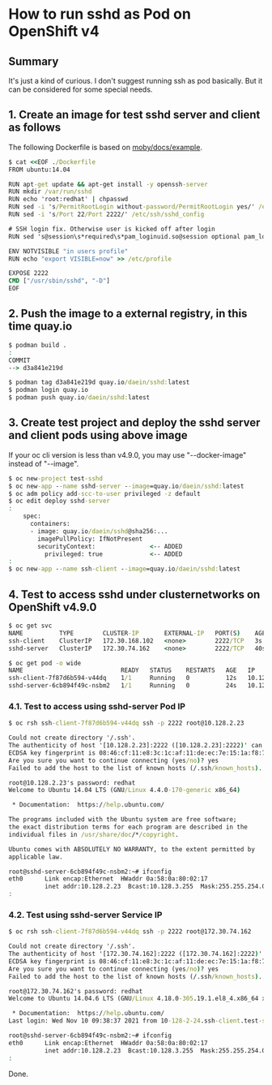 # How to run sshd as Pod on OpenShift v4

## Summary

It's just a kind of curious. I don't suggest running ssh as pod basically. But it can be considered for some special needs.

## 1. Create an image for test sshd server and client as follows
The following Dockerfile is based on [moby/docs/example](https://github.com/moby/moby/blob/docs/docs/examples/running_ssh_service.Dockerfile).

```cmd
$ cat <<EOF ./Dockerfile 
FROM ubuntu:14.04

RUN apt-get update && apt-get install -y openssh-server
RUN mkdir /var/run/sshd
RUN echo 'root:redhat' | chpasswd
RUN sed -i 's/PermitRootLogin without-password/PermitRootLogin yes/' /etc/ssh/sshd_config
RUN sed -i 's/Port 22/Port 2222/' /etc/ssh/sshd_config

# SSH login fix. Otherwise user is kicked off after login
RUN sed 's@session\s*required\s*pam_loginuid.so@session optional pam_loginuid.so@g' -i /etc/pam.d/sshd

ENV NOTVISIBLE "in users profile"
RUN echo "export VISIBLE=now" >> /etc/profile

EXPOSE 2222
CMD ["/usr/sbin/sshd", "-D"]
EOF
```
## 2. Push the image to a external registry, in this time quay.io
```cmd
$ podman build .
:
COMMIT
--> d3a841e219d

$ podman tag d3a841e219d quay.io/daein/sshd:latest
$ podman login quay.io
$ podman push quay.io/daein/sshd:latest
```

## 3. Create test project and deploy the sshd server and client pods using above image
If your oc cli version is less than v4.9.0, you may use "--docker-image" instead of "--image".

```cmd
$ oc new-project test-sshd
$ oc new-app --name sshd-server --image=quay.io/daein/sshd:latest
$ oc adm policy add-scc-to-user privileged -z default
$ oc edit deploy sshd-server
:
    spec:
      containers:
      - image: quay.io/daein/sshd@sha256:...
        imagePullPolicy: IfNotPresent
        securityContext:               <-- ADDED
          privileged: true             <-- ADDED
:
$ oc new-app --name ssh-client --image=quay.io/daein/sshd:latest
```

## 4. Test to access sshd under clusternetworks on OpenShift v4.9.0
```cmd
$ oc get svc
NAME          TYPE        CLUSTER-IP       EXTERNAL-IP   PORT(S)    AGE
ssh-client    ClusterIP   172.30.168.102   <none>        2222/TCP   3s
sshd-server   ClusterIP   172.30.74.162    <none>        2222/TCP   40s

$ oc get pod -o wide
NAME                           READY   STATUS    RESTARTS   AGE   IP            NODE                                           
ssh-client-7f87d6b594-v44dq    1/1     Running   0          12s   10.128.2.24   ip-10-0-206-193.ap-northeast-1.compute.internal
sshd-server-6cb894f49c-nsbm2   1/1     Running   0          24s   10.128.2.23   ip-10-0-206-193.ap-northeast-1.compute.internal
```
### 4.1. Test to access using sshd-server Pod IP
```cmd
$ oc rsh ssh-client-7f87d6b594-v44dq ssh -p 2222 root@10.128.2.23

Could not create directory '/.ssh'.
The authenticity of host '[10.128.2.23]:2222 ([10.128.2.23]:2222)' can't be established.
ECDSA key fingerprint is 08:46:cf:11:e8:3c:1c:af:11:de:ec:7e:15:1a:f8:76.
Are you sure you want to continue connecting (yes/no)? yes
Failed to add the host to the list of known hosts (/.ssh/known_hosts).

root@10.128.2.23's password: redhat
Welcome to Ubuntu 14.04 LTS (GNU/Linux 4.4.0-170-generic x86_64)

 * Documentation:  https://help.ubuntu.com/

The programs included with the Ubuntu system are free software;
the exact distribution terms for each program are described in the
individual files in /usr/share/doc/*/copyright.

Ubuntu comes with ABSOLUTELY NO WARRANTY, to the extent permitted by
applicable law.

root@sshd-server-6cb894f49c-nsbm2:~# ifconfig
eth0      Link encap:Ethernet  HWaddr 0a:58:0a:80:02:17  
          inet addr:10.128.2.23  Bcast:10.128.3.255  Mask:255.255.254.0  <--- sshd-server Pod IP
:
```
### 4.2. Test using sshd-server Service IP
```cmd
$ oc rsh ssh-client-7f87d6b594-v44dq ssh -p 2222 root@172.30.74.162

Could not create directory '/.ssh'.
The authenticity of host '[172.30.74.162]:2222 ([172.30.74.162]:2222)' can't be established.
ECDSA key fingerprint is 08:46:cf:11:e8:3c:1c:af:11:de:ec:7e:15:1a:f8:76.
Are you sure you want to continue connecting (yes/no)? yes
Failed to add the host to the list of known hosts (/.ssh/known_hosts).

root@172.30.74.162's password: redhat
Welcome to Ubuntu 14.04.6 LTS (GNU/Linux 4.18.0-305.19.1.el8_4.x86_64 x86_64)

 * Documentation:  https://help.ubuntu.com/
Last login: Wed Nov 10 09:38:37 2021 from 10-128-2-24.ssh-client.test-sshd.svc.cluster.local

root@sshd-server-6cb894f49c-nsbm2:~# ifconfig
eth0      Link encap:Ethernet  HWaddr 0a:58:0a:80:02:17  
          inet addr:10.128.2.23  Bcast:10.128.3.255  Mask:255.255.254.0  <--- sshd-server Pod IP
:
```

Done.
